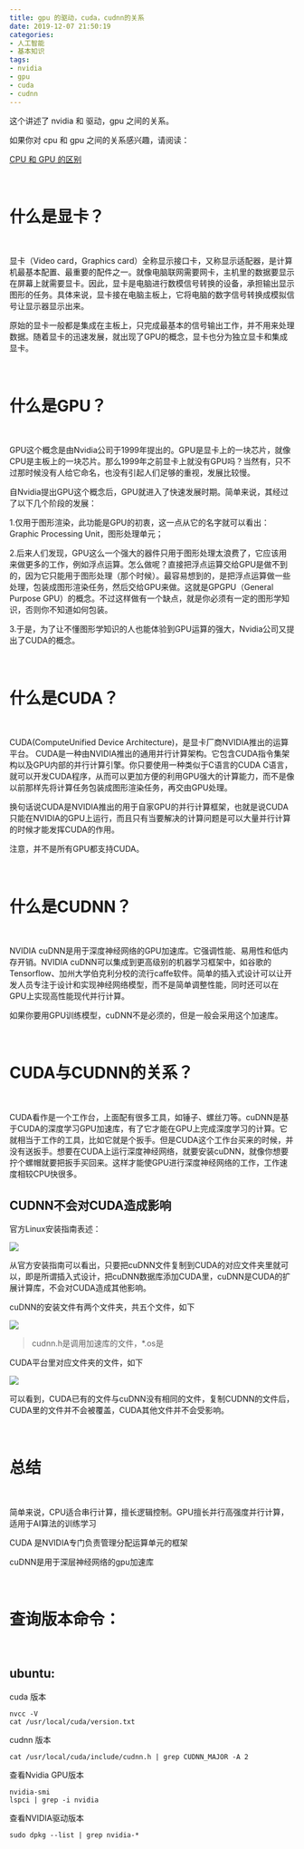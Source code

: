 ```yaml
---
title: gpu 的驱动，cuda，cudnn的关系
date: 2019-12-07 21:50:19
categories:
- 人工智能
- 基本知识
tags:
- nvidia
- gpu
- cuda
- cudnn
---
```

这个讲述了 nvidia 和 驱动，gpu 之间的关系。

<!-- more -->

如果你对 cpu 和 gpu 之间的关系感兴趣，请阅读：

[CPU 和 GPU 的区别](https://benpaodewoniu.github.io/2018/08/26/basis6/)

<br/>

# 什么是显卡？

<br/>

显卡（Video card，Graphics card）全称显示接口卡，又称显示适配器，是计算机最基本配置、最重要的配件之一。就像电脑联网需要网卡，主机里的数据要显示在屏幕上就需要显卡。因此，显卡是电脑进行数模信号转换的设备，承担输出显示图形的任务。具体来说，显卡接在电脑主板上，它将电脑的数字信号转换成模拟信号让显示器显示出来。

原始的显卡一般都是集成在主板上，只完成最基本的信号输出工作，并不用来处理数据。随着显卡的迅速发展，就出现了GPU的概念，显卡也分为独立显卡和集成显卡。

<br/>

# 什么是GPU？

<br/>

GPU这个概念是由Nvidia公司于1999年提出的。GPU是显卡上的一块芯片，就像CPU是主板上的一块芯片。那么1999年之前显卡上就没有GPU吗？当然有，只不过那时候没有人给它命名，也没有引起人们足够的重视，发展比较慢。

自Nvidia提出GPU这个概念后，GPU就进入了快速发展时期。简单来说，其经过了以下几个阶段的发展：

1.仅用于图形渲染，此功能是GPU的初衷，这一点从它的名字就可以看出：Graphic Processing Unit，图形处理单元；

2.后来人们发现，GPU这么一个强大的器件只用于图形处理太浪费了，它应该用来做更多的工作，例如浮点运算。怎么做呢？直接把浮点运算交给GPU是做不到的，因为它只能用于图形处理（那个时候）。最容易想到的，是把浮点运算做一些处理，包装成图形渲染任务，然后交给GPU来做。这就是GPGPU（General Purpose GPU）的概念。不过这样做有一个缺点，就是你必须有一定的图形学知识，否则你不知道如何包装。

3.于是，为了让不懂图形学知识的人也能体验到GPU运算的强大，Nvidia公司又提出了CUDA的概念。

<br/>

# 什么是CUDA？

<br/>

CUDA(ComputeUnified Device Architecture)，是显卡厂商NVIDIA推出的运算平台。 CUDA是一种由NVIDIA推出的通用并行计算架构。它包含CUDA指令集架构以及GPU内部的并行计算引擎。你只要使用一种类似于C语言的CUDA C语言，就可以开发CUDA程序，从而可以更加方便的利用GPU强大的计算能力，而不是像以前那样先将计算任务包装成图形渲染任务，再交由GPU处理。

换句话说CUDA是NVIDIA推出的用于自家GPU的并行计算框架，也就是说CUDA只能在NVIDIA的GPU上运行，而且只有当要解决的计算问题是可以大量并行计算的时候才能发挥CUDA的作用。

注意，并不是所有GPU都支持CUDA。

<br/>

# 什么是CUDNN？

<br/>

NVIDIA cuDNN是用于深度神经网络的GPU加速库。它强调性能、易用性和低内存开销。NVIDIA cuDNN可以集成到更高级别的机器学习框架中，如谷歌的Tensorflow、加州大学伯克利分校的流行caffe软件。简单的插入式设计可以让开发人员专注于设计和实现神经网络模型，而不是简单调整性能，同时还可以在GPU上实现高性能现代并行计算。

如果你要用GPU训练模型，cuDNN不是必须的，但是一般会采用这个加速库。

<br/>

# CUDA与CUDNN的关系？

<br/>

CUDA看作是一个工作台，上面配有很多工具，如锤子、螺丝刀等。cuDNN是基于CUDA的深度学习GPU加速库，有了它才能在GPU上完成深度学习的计算。它就相当于工作的工具，比如它就是个扳手。但是CUDA这个工作台买来的时候，并没有送扳手。想要在CUDA上运行深度神经网络，就要安装cuDNN，就像你想要拧个螺帽就要把扳手买回来。这样才能使GPU进行深度神经网络的工作，工作速度相较CPU快很多。

## CUDNN不会对CUDA造成影响

官方Linux安装指南表述：

![](/images/nvidia/0_0.png)

从官方安装指南可以看出，只要把cuDNN文件复制到CUDA的对应文件夹里就可以，即是所谓插入式设计，把cuDNN数据库添加CUDA里，cuDNN是CUDA的扩展计算库，不会对CUDA造成其他影响。

cuDNN的安装文件有两个文件夹，共五个文件，如下

![](/images/nvidia/0_1.png)

>cudnn.h是调用加速库的文件，*.os是

CUDA平台里对应文件夹的文件，如下

![](/images/nvidia/0_2.png)

可以看到，CUDA已有的文件与cuDNN没有相同的文件，复制CUDNN的文件后，CUDA里的文件并不会被覆盖，CUDA其他文件并不会受影响。

<br/>

# 总结

<br/>

简单来说，CPU适合串行计算，擅长逻辑控制。GPU擅长并行高强度并行计算，适用于AI算法的训练学习

CUDA 是NVIDIA专门负责管理分配运算单元的框架

cuDNN是用于深层神经网络的gpu加速库

<br/>

# 查询版本命令：

<br/>

## ubuntu:

cuda 版本

	nvcc -V
	cat /usr/local/cuda/version.txt

cudnn 版本 

	cat /usr/local/cuda/include/cudnn.h | grep CUDNN_MAJOR -A 2

查看Nvidia GPU版本

	nvidia-smi
	lspci | grep -i nvidia

查看NVIDIA驱动版本

	sudo dpkg --list | grep nvidia-*
